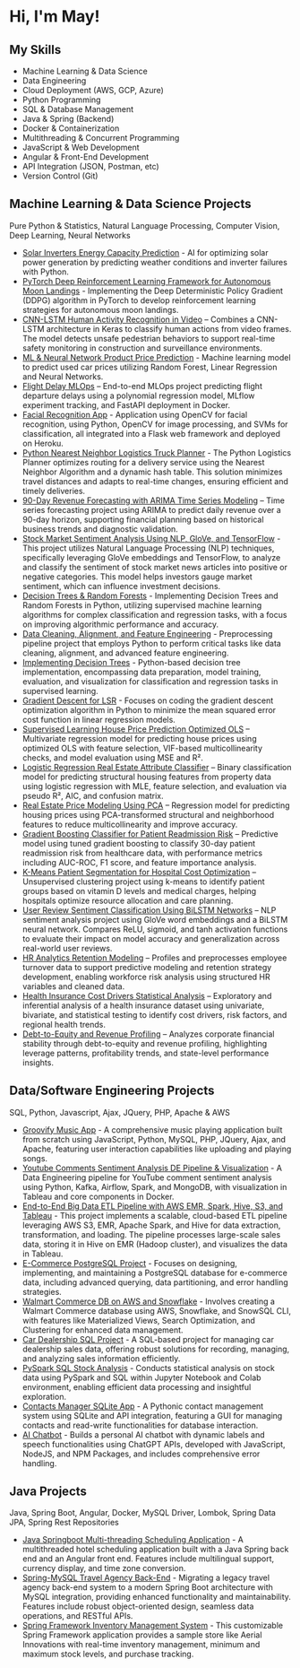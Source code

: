 <h1>Hi, I'm May!</h1>
<h2>My Skills</h2>
<ul>
  <li>Machine Learning & Data Science</li>
  <li>Data Engineering</li>
  <li>Cloud Deployment (AWS, GCP, Azure)</li>  
  <li>Python Programming</li>
  <li>SQL & Database Management</li>  
  <li>Java & Spring (Backend)</li>
  <li>Docker & Containerization</li>
  <li>Multithreading & Concurrent Programming</li>
  <li>JavaScript & Web Development</li>
  <li>Angular & Front-End Development</li>
  <li>API Integration (JSON, Postman, etc)</li>
  <li>Version Control (Git)</li>
</ul>

<h2>Machine Learning & Data Science Projects</h2>
<p>Pure Python & Statistics, Natural Language Processing, Computer Vision, Deep Learning, Neural Networks</p>

<ul>
    <li> <a href="https://github.com/MayCooper/green-energy-production-inverter-prediction">Solar Inverters Energy Capacity Prediction</a> - AI for optimizing solar power generation by predicting weather conditions and inverter failures with Python.</li>
    <li><a href="https://github.com/MayCooper/PyTorch-Deep-Reinforcement-Learning-Framework-for-Autonomous-Moon-Landings">PyTorch Deep Reinforcement Learning Framework for Autonomous Moon Landings</a> - Implementing the Deep Deterministic Policy Gradient (DDPG) algorithm in PyTorch to develop reinforcement learning strategies for autonomous moon landings.</li>
  <li><a href="https://github.com/MayCooper/CNN-LSTM-Human-Activity-Recognition-in-Video">CNN-LSTM Human Activity Recognition in Video</a> – Combines a CNN-LSTM architecture in Keras to classify human actions from video frames. The model detects unsafe pedestrian behaviors to support real-time safety monitoring in construction and surveillance environments.</li>
  <li><a href="https://github.com/MayCooper/Product-Price-Prediction">ML & Neural Network Product Price Prediction</a> - Machine learning model to predict used car prices utilizing Random Forest, Linear Regression and Neural Networks.</li>
<li><a href="https://github.com/MayCooper/Flight-Delay-MLOps">Flight Delay MLOps</a> – End-to-end MLOps project predicting flight departure delays using a polynomial regression model, MLflow experiment tracking, and FastAPI deployment in Docker.</li>
      <li> <a href="https://github.com/MayCooper/Facial-Recognition-App">Facial Recognition App</a> - Application using OpenCV for facial recognition, using Python, OpenCV for image processing, and SVMs for classification, all integrated into a Flask web framework and deployed on Heroku.</li>
  <li><a href="https://github.com/MayCooper/Python-Nearest-Neighbor-Truck-Logistics-Program">Python Nearest Neighbor Logistics Truck Planner</a> - The Python Logistics Planner optimizes routing for a delivery service using the Nearest Neighbor Algorithm and a dynamic hash table. This solution minimizes travel distances and adapts to real-time changes, ensuring efficient and timely deliveries.</li>
  <li><a href="https://github.com/MayCooper/90-Day-Revenue-Forecasting-with-ARIMA-Time-Series-Modeling">90-Day Revenue Forecasting with ARIMA Time Series Modeling</a> – Time series forecasting project using ARIMA to predict daily revenue over a 90-day horizon, supporting financial planning based on historical business trends and diagnostic validation.</li>
    <li><a href="https://github.com/MayCooper/Stock-Market-Sentiment-Analysis-NLP-GloVe-TensorFlow">Stock Market Sentiment Analysis Using NLP, GloVe, and TensorFlow</a> - This project utilizes Natural Language Processing (NLP) techniques, specifically leveraging GloVe embeddings and TensorFlow, to analyze and classify the sentiment of stock market news articles into positive or negative categories. This model helps investors gauge market sentiment, which can influence investment decisions.</li>
    <li> <a href="https://github.com/MayCooper/Decision-Trees-and-Random-Forests">Decision Trees & Random Forests</a> - Implementing Decision Trees and Random Forests in Python, utilizing supervised machine learning algorithms for complex classification and regression tasks, with a focus on improving algorithmic performance and accuracy.</li>
  <li> <a href="https://github.com/MayCooper/Data-Cleaning-Alignment-and-Feature-Engineering">Data Cleaning, Alignment, and Feature Engineering</a> - Preprocessing pipeline project that employs Python to perform critical tasks like data cleaning, alignment, and advanced feature engineering.</li>
  <li> <a href="https://github.com/MayCooper/Implementing-Decision-Trees">Implementing Decision Trees</a> - Python-based decision tree implementation, encompassing data preparation, model training, evaluation, and visualization for classification and regression tasks in supervised learning.</li>
  <li> <a href="https://github.com/MayCooper/Coding-Gradient-Descent-for-LSR">Gradient Descent for LSR</a> - Focuses on coding the gradient descent optimization algorithm in Python to minimize the mean squared error cost function in linear regression models.</li>
  <li><a href="https://github.com/MayCooper/Supervised-Learning-House-Price-Prediction-Optimized-OLS">Supervised Learning House Price Prediction Optimized OLS</a> – Multivariate regression model for predicting house prices using optimized OLS with feature selection, VIF-based multicollinearity checks, and model evaluation using MSE and R².</li>
  <li><a href="https://github.com/MayCooper/Logistic-Regression-Real-Estate-Attribute-Classifier">Logistic Regression Real Estate Attribute Classifier</a> – Binary classification model for predicting structural housing features from property data using logistic regression with MLE, feature selection, and evaluation via pseudo R², AIC, and confusion matrix.</li>
  <li><a href="https://github.com/MayCooper/Real-Estate-Price-Modeling-Using-PCA">Real Estate Price Modeling Using PCA</a> – Regression model for predicting housing prices using PCA-transformed structural and neighborhood features to reduce multicollinearity and improve accuracy.</li>
<li><a href="https://github.com/MayCooper/Healthcare-Patient-Readmission-Risk-Prediction-Using-GradientBoost">Gradient Boosting Classifier for Patient Readmission Risk</a> – Predictive model using tuned gradient boosting to classify 30-day patient readmission risk from healthcare data, with performance metrics including AUC-ROC, F1 score, and feature importance analysis.</li>
<li><a href="https://github.com/MayCooper/KMeans-Patient-Segmentation-for-Hospital-Cost-Optimization">K-Means Patient Segmentation for Hospital Cost Optimization</a> – Unsupervised clustering project using k-means to identify patient groups based on vitamin D levels and medical charges, helping hospitals optimize resource allocation and care planning.</li>
  <li><a href="https://github.com/MayCooper/User-Review-Sentiment-Classification-Using-BiLSTM-Networks">User Review Sentiment Classification Using BiLSTM Networks</a> – NLP sentiment analysis project using GloVe word embeddings and a BiLSTM neural network. Compares ReLU, sigmoid, and tanh activation functions to evaluate their impact on model accuracy and generalization across real-world user reviews.</li>
  <li><a href="https://github.com/MayCooper/HR-Analytics-Retention-Modeling">HR Analytics Retention Modeling</a> – Profiles and preprocesses employee turnover data to support predictive modeling and retention strategy development, enabling workforce risk analysis using structured HR variables and cleaned data.</li>
  <li><a href="https://github.com/MayCooper/insurance-cost-drivers-analysis">Health Insurance Cost Drivers Statistical Analysis</a> – Exploratory and inferential analysis of a health insurance dataset using univariate, bivariate, and statistical testing to identify cost drivers, risk factors, and regional health trends.</li>
<li><a href="https://github.com/MayCooper/Debt-to-Equity-and-Revenue-Profiling">Debt-to-Equity and Revenue Profiling</a> – Analyzes corporate financial stability through debt-to-equity and revenue profiling, highlighting leverage patterns, profitability trends, and state-level performance insights.</li>
  </ul>

<h2>Data/Software Engineering Projects</h2>
<p>SQL, Python, Javascript, Ajax, JQuery, PHP, Apache & AWS</p>

<ul>
  <li> <a href="https://github.com/MayCooper/Groovify">Groovify Music App</a> - A comprehensive music playing application built from scratch using JavaScript, Python, MySQL, PHP, JQuery, Ajax, and Apache, featuring user interaction capabilities like uploading and playing songs.</li>
  <li> <a href="https://github.com/MayCooper/YT-Sentiment-Analytics-Pipeline-Kafka-Airflow-Spark-MongoDB-Tableau-Docker">Youtube Comments Sentiment Analysis DE Pipeline & Visualization</a> - A Data Engineering pipeline for YouTube comment sentiment analysis using Python, Kafka, Airflow, Spark, and MongoDB, with visualization in Tableau and core components in Docker.</li>
  <li> 
  <a href="https://github.com/MayCooper/big-data-etl-pipeline-using-aws-spark-emr-hive-s3-tableau/">End-to-End Big Data ETL Pipeline with AWS EMR, Spark, Hive, S3, and Tableau</a> 
  - This project implements a scalable, cloud-based ETL pipeline leveraging AWS S3, EMR, Apache Spark, and Hive for data extraction, transformation, and loading. The pipeline processes large-scale sales data, storing it in Hive on EMR (Hadoop cluster), and visualizes the data in Tableau.</li>
  <li> <a href="https://github.com/MayCooper/E-Commerce-PostgreSQL-Project">E-Commerce PostgreSQL Project</a> - Focuses on designing, implementing, and maintaining a PostgreSQL database for e-commerce data, including advanced querying, data partitioning, and error handling strategies.</li>
  <li> <a href="https://github.com/MayCooper/Snowflake-SQL-WalmartCommerceDB-AWS-Project">Walmart Commerce DB on AWS and Snowflake</a> - Involves creating a Walmart Commerce database using AWS, Snowflake, and SnowSQL CLI, with features like Materialized Views, Search Optimization, and Clustering for enhanced data management.</li>
  <li><a href="https://github.com/MayCooper/car-dealership-sql-project">Car Dealership SQL Project</a> - A SQL-based project for managing car dealership sales data, offering robust solutions for recording, managing, and analyzing sales information efficiently.</li>
  <li><a href="https://github.com/MayCooper/PySpark-SQL-Stock-Analysis">PySpark SQL Stock Analysis</a> - Conducts statistical analysis on stock data using PySpark and SQL within Jupyter Notebook and Colab environment, enabling efficient data processing and insightful exploration.</li>
  <li> <a href="https://github.com/MayCooper/Contacts-Manager-SQLiteApp-Python-API">Contacts Manager SQLite App</a> - A Pythonic contact management system using SQLite and API integration, featuring a GUI for managing contacts and read-write functionalities for database interaction.</li>
  <li> <a href="https://github.com/MayCooper/Ai-chatbot">AI Chatbot</a> - Builds a personal AI chatbot with dynamic labels and speech functionalities using ChatGPT APIs, developed with JavaScript, NodeJS, and NPM Packages, and includes comprehensive error handling.</li>
</ul>


<h2>Java Projects</h2>
<p>Java, Spring Boot, Angular, Docker, MySQL Driver, Lombok, Spring Data JPA, Spring Rest Repositories</p>

<ul>
  <li><a href="https://github.com/MayCooper/Java-Multithreading-Scheduling-Application">Java Springboot Multi-threading Scheduling Application</a> - A multithreaded hotel scheduling application built with a Java Spring back end and an Angular front end. Features include multilingual support, currency display, and time zone conversion.</li>
  <li><a href="https://github.com/MayCooper/Spring-MySQL-Angular-Travel-Agency-Back-End">Spring-MySQL Travel Agency Back-End</a> - Migrating a legacy travel agency back-end system to a modern Spring Boot architecture with MySQL integration, providing enhanced functionality and maintainability. Features include robust object-oriented design, seamless data operations, and RESTful APIs.</li>
  <li><a href="https://github.com/MayCooper/Spring-Framework-Inventory-Management-System">Spring Framework Inventory Management System</a> - This customizable Spring Framework application provides a sample store like Aerial Innovations with real-time inventory management, minimum and maximum stock levels, and purchase tracking.</li>
</ul>
